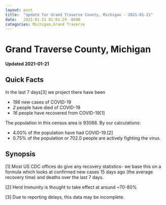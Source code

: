 ```yaml
---
layout: post
title:  "Update for Grand Traverse County, Michigan - 2021-01-21"
date:   2021-01-21 01:01:29 -0600
categories: Michigan,Grand Traverse
---
```


# Grand Traverse County, Michigan
#### Updated 2021-01-21

## Quick Facts

In the last 7 days[3] we project there have been
- *196* new cases of COVID-19
- *2* people have died of COVID-19
- *16* people have recovered from COVID-19[1]

The population in this census area is 93088. By our calculations:
- 4.00% of the population have had COVID-19.[2]
- 0.75% of the population or 702.0 people are actively fighting the virus.

## Synopsis




[1] Most US CDC offices do give any recovery statistics- we base this on a formula which looks at confirmed new cases
15 days ago (the average recovery time) and deaths over the last 7 days.

[2] Herd Immunity is thought to take effect at around ~70-80%

[3] Due to reporting delays, this data may be incomplete.
 
    